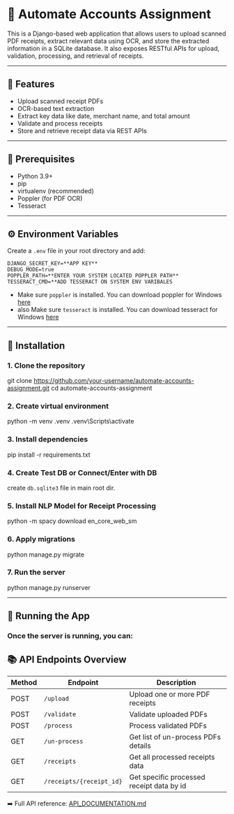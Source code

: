 # 🧾 Automate Accounts Assignment

This is a Django-based web application that allows users to upload scanned PDF receipts, extract relevant data using OCR, and store the extracted information in a SQLite database. It also exposes RESTful APIs for upload, validation, processing, and retrieval of receipts.

---

## 🚀 Features

- Upload scanned receipt PDFs
- OCR-based text extraction
- Extract key data like date, merchant name, and total amount
- Validate and process receipts
- Store and retrieve receipt data via REST APIs

---

## 🧰 Prerequisites
- Python 3.9+
- pip
- virtualenv (recommended)
- Poppler (for PDF OCR)
- Tesseract

 ---

## ⚙️ Environment Variables

Create a `.env` file in your root directory and add:

```
DJANGO_SECRET_KEY=**APP KEY**
DEBUG_MODE=true
POPPLER_PATH=**ENTER YOUR SYSTEM LOCATED POPPLER PATH**
TESSERACT_CMD=**ADD TESSERACT ON SYSTEM ENV VARIBALES
```

- Make sure `poppler` is installed. You can download poppler for Windows [here](https://github.com/oschwartz10612/poppler-windows/releases/)
- also Make sure `tesseract` is installed. You can download tesseract for Windows [here](https://tesseract-ocr.github.io/)

---

## 🔧 Installation
### 1. Clone the repository
git clone https://github.com/your-username/automate-accounts-assignment.git
cd automate-accounts-assignment

### 2. Create virtual environment
python -m venv .venv
.venv\Scripts\activate

### 3. Install dependencies
pip install -r requirements.txt

### 4. Create Test DB or Connect/Enter with DB 
create `db.sqlite3` file in main root dir.

### 5. Install NLP Model for Receipt Processing
python -m spacy download en_core_web_sm

### 6. Apply migrations
python manage.py migrate

### 7. Run the server
python manage.py runserver

---

## 🧪 Running the App
### Once the server is running, you can:

## 📚 API Endpoints Overview

| Method | Endpoint                      | Description                               |
|--------|-------------------------------|-------------------------------------------|
| POST   | `/upload`                     | Upload one or more PDF receipts           |
| POST   | `/validate`                   | Validate uploaded PDFs                    |
| POST   | `/process`                    | Process validated PDFs                    |
| GET    | `/un-process`                 | Get list of un-process PDFs details       |
| GET | `/receipts`                   | Get all processed receipts data           |
| GET | `/receipts/{receipt_id}` | Get specific processed receipt data by id |

➡️ Full API reference: [API_DOCUMENTATION.md](./API_DOCUMENTATION.md)

